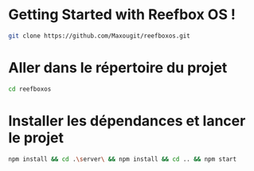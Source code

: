 # Getting Started with Reefbox OS !

```bash
git clone https://github.com/Maxougit/reefboxos.git
```

# Aller dans le répertoire du projet

```bash
cd reefboxos
```

# Installer les dépendances et lancer le projet

```bash
npm install && cd .\server\ && npm install && cd .. && npm start
```
